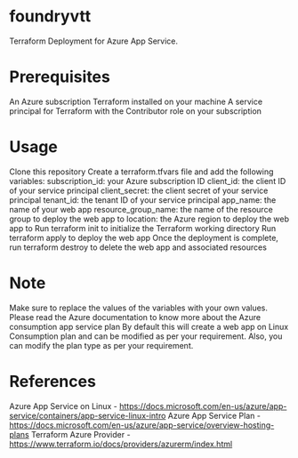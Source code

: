 # foundryvtt
Terraform Deployment for Azure App Service.

# Prerequisites
An Azure subscription
Terraform installed on your machine
A service principal for Terraform with the Contributor role on your subscription
# Usage
Clone this repository
Create a terraform.tfvars file and add the following variables:
subscription_id: your Azure subscription ID
client_id: the client ID of your service principal
client_secret: the client secret of your service principal
tenant_id: the tenant ID of your service principal
app_name: the name of your web app
resource_group_name: the name of the resource group to deploy the web app to
location: the Azure region to deploy the web app to
Run terraform init to initialize the Terraform working directory
Run terraform apply to deploy the web app
Once the deployment is complete, run terraform destroy to delete the web app and associated resources
# Note
Make sure to replace the values of the variables with your own values.
Please read the Azure documentation to know more about the Azure consumption app service plan
By default this will create a web app on Linux Consumption plan and can be modified as per your requirement.
Also, you can modify the plan type as per your requirement.
# References
Azure App Service on Linux - https://docs.microsoft.com/en-us/azure/app-service/containers/app-service-linux-intro
Azure App Service Plan - https://docs.microsoft.com/en-us/azure/app-service/overview-hosting-plans
Terraform Azure Provider - https://www.terraform.io/docs/providers/azurerm/index.html